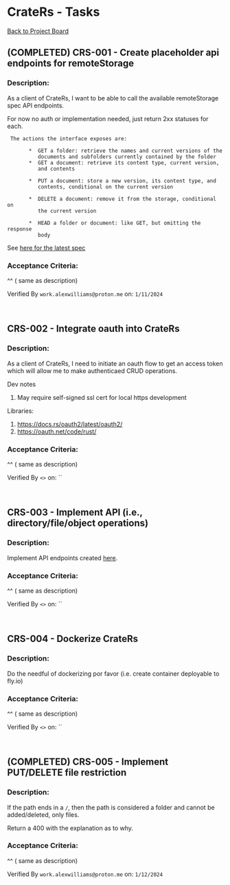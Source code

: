# CrateRs - Tasks

[Back to Project Board](./BOARD.md)


## (COMPLETED) CRS-001 - Create placeholder api endpoints for remoteStorage

### Description:

As a client of CrateRs, I want to be able to call the available remoteStorage spec API endpoints.

For now no auth or implementation needed, just return 2xx statuses for each.


```
 The actions the interface exposes are:

       *  GET a folder: retrieve the names and current versions of the
          documents and subfolders currently contained by the folder
       *  GET a document: retrieve its content type, current version,
          and contents

       *  PUT a document: store a new version, its content type, and
          contents, conditional on the current version

       *  DELETE a document: remove it from the storage, conditional on
          the current version

       *  HEAD a folder or document: like GET, but omitting the response
          body
```


See [here for the latest spec](https://github.com/remotestorage/spec/blob/main/release/draft-dejong-remotestorage-22.txt)

### Acceptance Criteria:

^^ ( same as description)

Verified By `work.alexwilliams@proton.me` on: `1/11/2024`

<br>

## CRS-002 - Integrate oauth into CrateRs

### Description:

As a client of CrateRs, I need to initiate an oauth flow to get an access token which will allow me to make authenticaed CRUD operations.

Dev notes
1. May require self-signed ssl cert for local https development

Libraries:
1. https://docs.rs/oauth2/latest/oauth2/
2. https://oauth.net/code/rust/

### Acceptance Criteria:

^^ ( same as description)

Verified By `<>` on: ``

<br>

## CRS-003 - Implement API (i.e., directory/file/object operations)

### Description:

Implement API endpoints created [here](#completed-crs-001---create-placeholder-api-endpoints-for-remotestorage).

### Acceptance Criteria:

^^ ( same as description)

Verified By `<>` on: ``

<br>

## CRS-004 - Dockerize CrateRs

### Description:

Do the needful of dockerizing por favor (i.e. create container deployable to fly.io)

### Acceptance Criteria:

^^ ( same as description)

Verified By `<>` on: ``

<br>

## (COMPLETED) CRS-005 - Implement PUT/DELETE file restriction

### Description:

If the path ends in a `/`, then the path is considered a folder and cannot be added/deleted, only files.

Return a 400 with the explanation as to why.

### Acceptance Criteria:

^^ ( same as description)

Verified By `work.alexwilliams@proton.me` on: `1/12/2024`

<br>